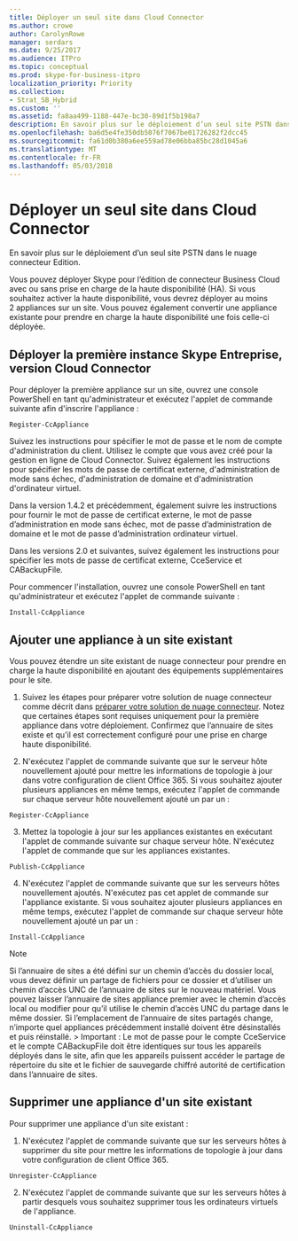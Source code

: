 ```yaml
---
title: Déployer un seul site dans Cloud Connector
ms.author: crowe
author: CarolynRowe
manager: serdars
ms.date: 9/25/2017
ms.audience: ITPro
ms.topic: conceptual
ms.prod: skype-for-business-itpro
localization_priority: Priority
ms.collection:
- Strat_SB_Hybrid
ms.custom: ''
ms.assetid: fa8aa499-1188-447e-bc30-89d1f5b198a7
description: En savoir plus sur le déploiement d’un seul site PSTN dans le nuage connecteur Edition.
ms.openlocfilehash: ba6d5e4fe350db5076f7067be01726282f2dcc45
ms.sourcegitcommit: fa61d0b380a6ee559ad78e06bba85bc28d1045a6
ms.translationtype: MT
ms.contentlocale: fr-FR
ms.lasthandoff: 05/03/2018
---
```

# <a name="deploy-a-single-site-in-cloud-connector"></a>Déployer un seul site dans Cloud Connector
 
En savoir plus sur le déploiement d’un seul site PSTN dans le nuage connecteur Edition.
  
Vous pouvez déployer Skype pour l’édition de connecteur Business Cloud avec ou sans prise en charge de la haute disponibilité (HA). Si vous souhaitez activer la haute disponibilité, vous devrez déployer au moins 2 appliances sur un site. Vous pouvez également convertir une appliance existante pour prendre en charge la haute disponibilité une fois celle-ci déployée.
  
## <a name="deploy-the-first-skype-for-business-cloud-connector-edition-appliance"></a>Déployer la première instance Skype Entreprise, version Cloud Connector

Pour déployer la première appliance sur un site, ouvrez une console PowerShell en tant qu'administrateur et exécutez l'applet de commande suivante afin d'inscrire l'appliance :
  
```
Register-CcAppliance
```

Suivez les instructions pour spécifier le mot de passe et le nom de compte d'administration du client. Utilisez le compte que vous avez créé pour la gestion en ligne de Cloud Connector. Suivez également les instructions pour spécifier les mots de passe de certificat externe, d'administration de mode sans échec, d'administration de domaine et d'administration d'ordinateur virtuel.  
  
Dans la version 1.4.2 et précédemment, également suivre les instructions pour fournir le mot de passe de certificat externe, le mot de passe d’administration en mode sans échec, mot de passe d’administration de domaine et le mot de passe d’administration ordinateur virtuel. 
  
Dans les versions 2.0 et suivantes, suivez également les instructions pour spécifier les mots de passe de certificat externe, CceService et CABackupFile.
  
Pour commencer l'installation, ouvrez une console PowerShell en tant qu'administrateur et exécutez l'applet de commande suivante :
  
```
Install-CcAppliance
```

## <a name="add-an-appliance-to-an-existing-site"></a>Ajouter une appliance à un site existant

Vous pouvez étendre un site existant de nuage connecteur pour prendre en charge la haute disponibilité en ajoutant des équipements supplémentaires pour le site. 
  
1. Suivez les étapes pour préparer votre solution de nuage connecteur comme décrit dans [préparer votre solution de nuage connecteur](prepare-your-cloud-connector-appliance.md). Notez que certaines étapes sont requises uniquement pour la première appliance dans votre déploiement. Confirmez que l’annuaire de sites existe et qu’il est correctement configuré pour une prise en charge haute disponibilité.
    
2. N'exécutez l'applet de commande suivante que sur le serveur hôte nouvellement ajouté pour mettre les informations de topologie à jour dans votre configuration de client Office 365. Si vous souhaitez ajouter plusieurs appliances en même temps, exécutez l'applet de commande sur chaque serveur hôte nouvellement ajouté un par un :
    
  ```
  Register-CcAppliance
  ```

3. Mettez la topologie à jour sur les appliances existantes en exécutant l'applet de commande suivante sur chaque serveur hôte. N'exécutez l'applet de commande que sur les appliances existantes.
    
  ```
  Publish-CcAppliance
  ```

4. N'exécutez l'applet de commande suivante que sur les serveurs hôtes nouvellement ajoutés. N'exécutez pas cet applet de commande sur l'appliance existante. Si vous souhaitez ajouter plusieurs appliances en même temps, exécutez l'applet de commande sur chaque serveur hôte nouvellement ajouté un par un :
    
  ```
  Install-CcAppliance
  ```

> [!NOTE]
> Si l’annuaire de sites a été défini sur un chemin d’accès du dossier local, vous devez définir un partage de fichiers pour ce dossier et d’utiliser un chemin d’accès UNC de l’annuaire de sites sur le nouveau matériel. Vous pouvez laisser l’annuaire de sites appliance premier avec le chemin d’accès local ou modifier pour qu’il utilise le chemin d’accès UNC du partage dans le même dossier. Si l’emplacement de l’annuaire de sites partagés change, n’importe quel appliances précédemment installé doivent être désinstallés et puis réinstallé. > Important : Le mot de passe pour le compte CceService et le compte CABackupFile doit être identiques sur tous les appareils déployés dans le site, afin que les appareils puissent accéder le partage de répertoire du site et le fichier de sauvegarde chiffré autorité de certification dans l’annuaire de sites. 
  
## <a name="remove-an-appliance-from-an-existing-site"></a>Supprimer une appliance d'un site existant

Pour supprimer une appliance d'un site existant :
  
1. N'exécutez l'applet de commande suivante que sur les serveurs hôtes à supprimer du site pour mettre les informations de topologie à jour dans votre configuration de client Office 365.
    
  ```
  Unregister-CcAppliance
  ```

2. N'exécutez l'applet de commande suivante que sur les serveurs hôtes à partir desquels vous souhaitez supprimer tous les ordinateurs virtuels de l'appliance.
    
  ```
  Uninstall-CcAppliance
  ```


